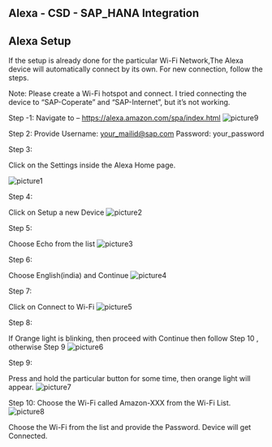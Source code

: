 ## Alexa - CSD - SAP_HANA Integration
  
## Alexa Setup

If the setup is already done for the particular Wi-Fi Network,The Alexa device will automatically connect by its own.
For new connection, follow the steps.

Note: Please create a Wi-Fi hotspot and connect. I tried connecting the device to “SAP-Coperate” and “SAP-Internet”, but it’s not working.

Step -1:
Navigate to – https://alexa.amazon.com/spa/index.html
![picture9](https://user-images.githubusercontent.com/18279724/60642918-03828080-9e4f-11e9-903f-fbef65a0fd91.png)

Step 2:
Provide Username: your_mailid@sap.com
	Password: your_password


Step 3:

Click on the Settings inside the Alexa Home page.


![picture1](https://user-images.githubusercontent.com/18279724/60642908-01b8bd00-9e4f-11e9-8804-bf0afba40ef1.png)


Step 4:

Click on Setup a new Device
![picture2](https://user-images.githubusercontent.com/18279724/60642909-01b8bd00-9e4f-11e9-8d1d-44df7c9ca41c.png)


Step 5:

Choose Echo from the list
![picture3](https://github.wdf.sap.corp/storage/user/21882/files/667ea7de-7ac6-11e8-84b2-1b57cb5d7f16)


Step 6:

Choose English(india) and Continue
![picture4](https://github.wdf.sap.corp/storage/user/21882/files/66d538f6-7ac6-11e8-8379-16e025517c99)

Step 7:

Click on Connect to Wi-Fi
![picture5](https://github.wdf.sap.corp/storage/user/21882/files/672d923a-7ac6-11e8-96cf-d0d3b17894c3)

Step 8:

If Orange light is blinking, then proceed with Continue then follow Step 10 , otherwise Step 9
![picture6](https://github.wdf.sap.corp/storage/user/21882/files/679c04d6-7ac6-11e8-9d04-b9eb87eee8fc)

Step 9:

Press and hold the particular button for some time, then orange light will appear.
![picture7](https://github.wdf.sap.corp/storage/user/21882/files/680ccc02-7ac6-11e8-9a35-99aff9568930)


Step 10:
Choose the Wi-Fi called Amazon-XXX from the Wi-Fi List.
![picture8](https://github.wdf.sap.corp/storage/user/21882/files/68b529ce-7ac6-11e8-9f9e-f7613ae750b1)


Choose the Wi-Fi from the list and provide the Password. Device will get Connected.




